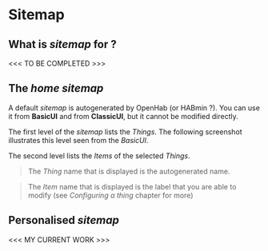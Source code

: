 # Sitemap

## What is *sitemap* for ?

<<< TO BE COMPLETED >>>

## The *home* *sitemap*

A default *sitemap* is autogenerated by OpenHab (or HABmin ?). You can use it from **BasicUI** and from **ClassicUI**, but it cannot be modified directly.

The first level of the *sitemap* lists the *Things*. The following screenshot illustrates this level seen from the *BasicUI*.



The second level lists the *Items* of the selected *Things*.




> The *Thing* name that is displayed is the autogenerated name.

> The *Item* name that is displayed is the label that you are able to modify (see *Configuring a thing* chapter for more)

## Personalised *sitemap*

<<< MY CURRENT WORK >>>